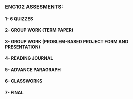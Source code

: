### ENG102 ASSESMENTS: 
#### 1- 6 QUIZZES
#### 2- GROUP WORK (TERM PAPER)
#### 3- GROUP WORK (PROBLEM-BASED PROJECT FORM AND PRESENTATION)
#### 4- READING JOURNAL
#### 5- ADVANCE PARAGRAPH
#### 6- CLASSWORKS
#### 7- FINAL
